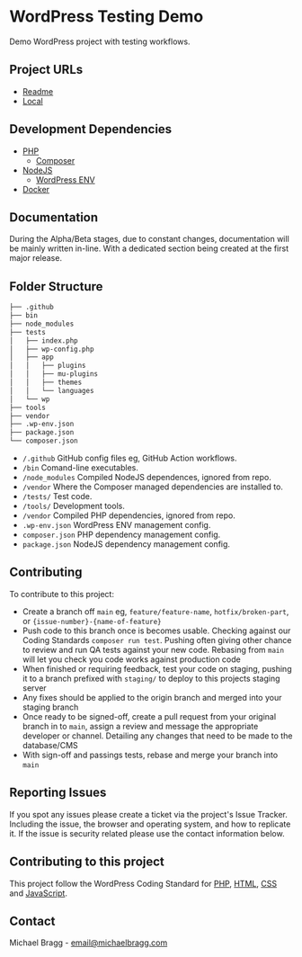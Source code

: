 # WordPress Testing Demo

Demo WordPress project with testing workflows.
## Project URLs

- [Readme](https://github.com/michaelbragg/wp-testing-demo/blob/main/readme.md)
- [Local](http://localhost:8888/)

## Development Dependencies

- [PHP](https://php.net/)
  - [Composer](https://getcomposer.org/)
- [NodeJS](https://nodejs.org/)
  - [WordPress ENV](https://www.npmjs.com/package/@wordpress/env/)
- [Docker](https://www.docker.com/)

## Documentation

During the Alpha/Beta stages, due to constant changes, documentation will be mainly written in-line. With a dedicated section being created at the first major release.

## Folder Structure

``` bash
├── .github
├── bin
├── node_modules
├── tests
│   ├── index.php
│   ├── wp-config.php
│   ├── app
│   │   ├── plugins
│   │   ├── mu-plugins
│   │   ├── themes
│   │   └── languages
│   └── wp
├── tools
├── vendor
├── .wp-env.json
├── package.json
└── composer.json

```

- `/.github` GitHub config files eg, GitHub Action workflows.
- `/bin` Comand-line executables.
- `/node_modules` Compiled NodeJS dependences, ignored from repo.
- `/vendor` Where the Composer managed dependencies are installed to.
- `/tests/` Test code.
- `/tools/` Development tools.
- `/vendor` Compiled PHP dependencies, ignored from repo.
- `.wp-env.json` WordPress ENV management config.
- `composer.json` PHP dependency management config.
- `package.json` NodeJS dependency management config.


## Contributing

To contribute to this project:

- Create a branch off `main` eg, `feature/feature-name`, `hotfix/broken-part`, or `{issue-number}-{name-of-feature}`
- Push code to this branch once is becomes usable. Checking against our Coding Standards `composer run test`. Pushing often giving other chance to review and run QA tests against your new code. Rebasing from `main` will let you check you code works against production code
- When finished or requiring feedback, test your code on staging, pushing it to a branch prefixed with `staging/` to deploy to this projects staging server
- Any fixes should be applied to the origin branch and merged into your staging branch
- Once ready to be signed-off, create a pull request from your original branch in to `main`, assign a review and message the appropriate developer or channel. Detailing any changes that need to be made to the database/CMS
- With sign-off and passings tests, rebase and merge your branch into `main`

## Reporting Issues

If you spot any issues please create a ticket via the project's Issue Tracker. Including the issue, the browser and operating system, and how to replicate it. If the issue is security related please use the contact information below.

## Contributing to this project

This project follow the WordPress Coding Standard for [PHP](https://make.wordpress.org/core/handbook/best-practices/coding-standards/php/), [HTML](https://make.wordpress.org/core/handbook/best-practices/coding-standards/html/), [CSS](https://make.wordpress.org/core/handbook/best-practices/coding-standards/css/) and [JavaScript](https://make.wordpress.org/core/handbook/best-practices/coding-standards/javascript/).

## Contact

Michael Bragg - [email@michaelbragg.com](email@michaelbragg.com)
